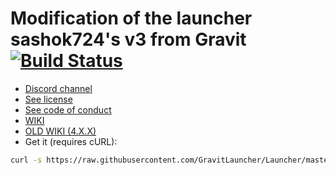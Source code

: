 # Modification of the launcher sashok724's v3 from Gravit [![Build Status](https://travis-ci.com/GravitLauncher/Launcher.svg?branch=master)](https://travis-ci.com/GravitLauncher/Launcher)
* [Discord channel](https://discord.gg/XTAZevy)
* [See license](LICENSE)
* [See code of conduct](CODE_OF_CONDUCT.md)
* [WIKI](https://yii2.gravit.pro)
* [OLD WIKI (4.X.X)](https://launcher.gravit.pro)
* Get it (requires cURL):
```sh
curl -s https://raw.githubusercontent.com/GravitLauncher/Launcher/master/get_it.sh | sh
```

